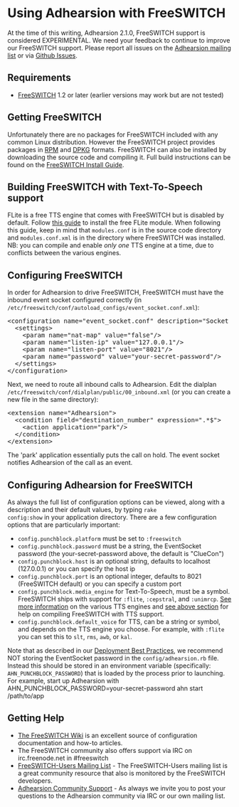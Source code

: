 # Using Adhearsion with FreeSWITCH

At the time of this writing, Adhearsion 2.1.0, FreeSWITCH support is considered EXPERIMENTAL.  We need your feedback to continue to improve our FreeSWITCH support.  Please report all issues on the [Adhearsion mailing list](http://groups.google.com/group/adhearsion) or via [Github Issues](https://github.com/adhearsion/adhearsion/issues).

## Requirements

* [FreeSWITCH](http://www.freeswitch.org) 1.2 or later (earlier versions may work but are not tested)

## Getting FreeSWITCH

Unfortunately there are no packages for FreeSWITCH included with any common Linux distribution.  However the FreeSWITCH project provides packages in [RPM](http://files.freeswitch.org/RPMS/) and [DPKG](http://files.freeswitch.org/repo/) formats.  FreeSWITCH can also be installed by downloading the source code and compiling it.  Full build instructions can be found on the [FreeSWITCH Install Guide](http://wiki.freeswitch.org/wiki/Installation_Guide).

## Building FreeSWITCH with Text-To-Speech support

FLite is a free TTS engine that comes with FreeSWITCH but is disabled by default. Follow [this guide](http://wiki.freeswitch.org/wiki/Mod_flite) to install the free FLite module. When following this guide, keep in mind that ```modules.conf``` is in the source code directory and ```modules.conf.xml``` is in the directory where FreeSWITCH was installed. NB: you can compile and enable _only one_ TTS engine at a time, due to conflicts between the various engines.

## Configuring FreeSWITCH

In order for Adhearsion to drive FreeSWITCH, FreeSWITCH must have the inbound event socket configured correctly (in <code>/etc/freeswitch/conf/autoload_configs/event_socket.conf.xml</code>):

<pre class="brush: xml;">
&lt;configuration name="event_socket.conf" description="Socket Client"&gt;
  &lt;settings&gt;
    &lt;param name="nat-map" value="false"/&gt;
    &lt;param name="listen-ip" value="127.0.0.1"/&gt;
    &lt;param name="listen-port" value="8021"/&gt;
    &lt;param name="password" value="your-secret-password"/&gt;
  &lt;/settings&gt;
&lt;/configuration&gt;
</pre>

Next, we need to route all inbound calls to Adhearsion. Edit the dialplan <code>/etc/freeswitch/conf/dialplan/public/00_inbound.xml</code> (or you can create a new file in the same directory):

<pre class="brush: xml;">
&lt;extension name="Adhearsion"&gt;
  &lt;condition field="destination_number" expression=".*$"&gt;
    &lt;action application="park"/&gt;
  &lt;/condition&gt;
&lt;/extension&gt;
</pre>

The 'park' application essentially puts the call on hold. The event socket notifies Adhearsion of the call as an event.

## Configuring Adhearsion for FreeSWITCH

As always the full list of configuration options can be viewed, along with a description and their default values, by typing <code>rake config:show</code> in your application directory.  There are a few configuration options that are particularly important:

* ```config.punchblock.platform``` must be set to ```:freeswitch```
* ```config.punchblock.password``` must be a string, the EventSocket password (the your-secret-password above, the default is "ClueCon")
* ```config.punchblock.host``` is an optional string, defaults to localhost (127.0.0.1) or you can specify the host ip
* ```config.punchblock.port``` is an optional integer, defaults to 8021 (FreeSWITCH default) or you can specify a custom port
* ```config.punchblock.media_engine``` for Text-To-Speech, must be a symbol. FreeSWITCH ships with support for ```:flite```, ```:cepstral```, and ```:unimrcp```. [See more information](http://wiki.freeswitch.org/wiki/Mod_unimrcp) on the various TTS engines and [see above section](#building-freeswitch-with-text-to-speech-support) for help on compiling FreeSWITCH with TTS support.
* ```config.punchblock.default_voice``` for TTS, can be a string or symbol, and depends on the TTS engine you choose. For example, with ```:flite``` you can set this to ```slt```, ```rms```, ```awb```, or ```kal```.

Note that as described in our [Deployment Best Practices](/docs/best-practices/deployment), we recommend NOT storing the EventSocket password in the <code>config/adhearsion.rb</code> file.  Instead this should be stored in an environment variable (specifically: <code>AHN_PUNCHBLOCK_PASSWORD</code>) that is loaded by the process prior to launching. For example, start up Adhearsion with AHN_PUNCHBLOCK_PASSWORD=your-secret-password ahn start /path/to/app


## Getting Help

* [The FreeSWITCH Wiki](http://wiki.freeswitch.org) is an excellent source of configuration documentation and how-to articles.
* The FreeSWITCH community also offers support via IRC on irc.freenode.net in #freeswitch
* [FreeSWITCH-Users Mailing List](http://lists.freeswitch.org/mailman/listinfo/freeswitch-users) - The FreeSWITCH-Users mailing list is a great community resource that also is monitored by the FreeSWITCH developers.
* [Adhearsion Community Support](/community) - As always we invite you to post your questions to the Adhearsion community via IRC or our own mailing list.

